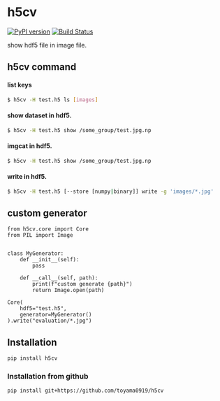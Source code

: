 # h5cv

[![PyPI version](https://badge.fury.io/py/h5cv.svg)](https://badge.fury.io/py/h5cv)
[![Build Status](https://secure.travis-ci.org/toyama0919/h5cv.png?branch=master)](http://travis-ci.org/toyama0919/h5cv)

show hdf5 file in image file.


## h5cv command

#### list keys

```bash
$ h5cv -H test.h5 ls [images]
```

#### show dataset in hdf5.

```bash
$ h5cv -H test.h5 show /some_group/test.jpg.np
```

#### imgcat in hdf5.

```bash
$ h5cv -H test.h5 show /some_group/test.jpg.np
```

#### write in hdf5.

```bash
$ h5cv -H test.h5 [--store [numpy|binary]] write -g 'images/*.jpg'
```

## custom generator

```
from h5cv.core import Core
from PIL import Image


class MyGenerator:
    def __init__(self):
        pass

    def __call__(self, path):
        print(f"custom generate {path}")
        return Image.open(path)

Core(
    hdf5="test.h5",
    generator=MyGenerator()
).write("evaluation/*.jpg")
```


## Installation

```sh
pip install h5cv
```

### Installation from github

```sh
pip install git+https://github.com/toyama0919/h5cv
```
